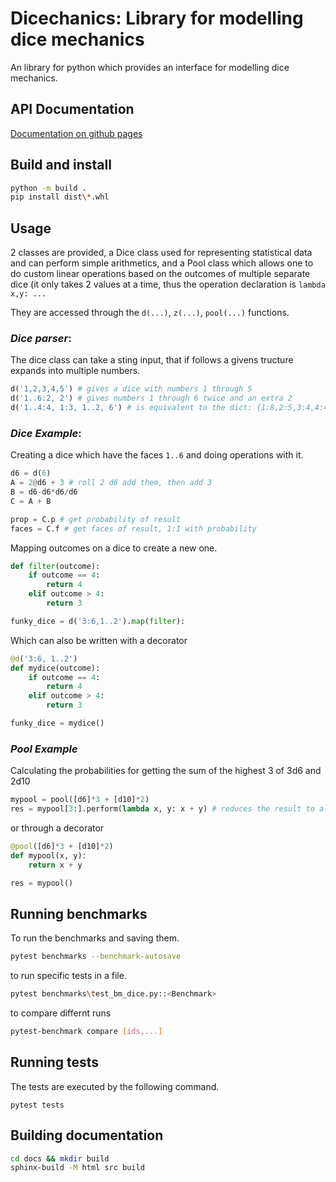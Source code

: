 # Dicechanics: Library for modelling dice mechanics
An library for python which provides an interface for modelling dice mechanics.  

## API Documentation
[Documentation on github pages](https://daplhall.github.io/dicechanics)
## Build and install
```bash
python -m build .
pip install dist\*.whl
```
## Usage
2 classes are provided, a Dice class used for representing statistical data and can perform simple arithmetics, and a Pool class which allows one to do custom linear operations based on the outcomes of multiple separate dice (it only takes 2 values at a time, thus the operation declaration is `lambda x,y: ...`

They are accessed through the `d(...)`, `z(...)`, `pool(...)` functions.

### *Dice parser*:
The dice class can take a sting input, that if follows a givens tructure expands into multiple numbers.
```python
d('1,2,3,4,5') # gives a dice with numbers 1 through 5
d('1..6:2, 2') # gives numbers 1 through 6 twice and an extra 2
d('1..4:4, 1:3, 1..2, 6') # is equivalent to the dict: {1:8,2:5,3:4,4:4,6:1}
```

### *Dice Example*:
Creating a dice which have the faces `1..6` and doing operations with it.
```python
d6 = d(6)
A = 2@d6 + 3 # roll 2 d6 add them, then add 3
B = d6-d6*d6/d6
C = A + B

prop = C.p # get probability of result
faces = C.f # get faces of result, 1:1 with probability
```
Mapping outcomes on a dice to create a new one.
```python
def filter(outcome):
    if outcome == 4:
        return 4
    elif outcome > 4:
        return 3

funky_dice = d('3:6,1..2').map(filter):
```
Which can also be written with a decorator
```python
@d('3:6, 1..2')
def mydice(outcome):
    if outcome == 4:
        return 4
    elif outcome > 4:
        return 3

funky_dice = mydice()
```

### *Pool Example*
Calculating the probabilities for getting the sum of the highest 3 of 3d6 and 2d10
```python
mypool = pool([d6]*3 + [d10]*2)
res = mypool[3:].perform(lambda x, y: x + y) # reduces the result to a dice representation
```
or through a decorator
```python
@pool([d6]*3 + [d10]*2)
def mypool(x, y):
    return x + y

res = mypool()
```

## Running benchmarks
To run the benchmarks and saving them.
```bash
pytest benchmarks --benchmark-autosave
```
to run specific tests in a file.
```bash
pytest benchmarks\test_bm_dice.py::<Benchmark>
```
to compare differnt runs
```bash
pytest-benchmark compare [ids,...]
```

## Running tests
The tests are executed by the following command.
```
pytest tests
```

## Building documentation
```bash
cd docs && mkdir build
sphinx-build -M html src build
```